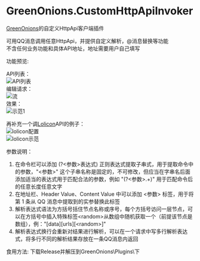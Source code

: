 # GreenOnions.CustomHttpApiInvoker
[GreenOnions](https://github.com/Alex1911-Jiang/GreenOnions)的自定义HttpApi客户端插件

可用QQ消息调用任意HttpApi，并提供自定义解析，@消息替换等功能<br>
不含任何业务功能和具体API地址，地址需要用户自己填写<br>

功能预览:

API列表：<br>
![API列表](https://user-images.githubusercontent.com/50268952/205450032-9833771e-fc99-41e7-9c5a-adb1ed498a6c.jpg)<br>
编辑请求：<br>
![流](https://user-images.githubusercontent.com/50268952/205450079-a5892042-b8d8-4286-b187-e8f8b2969f41.jpg)<br>
效果：<br>
![示范1](https://user-images.githubusercontent.com/50268952/205450093-e5889a36-7401-4f19-bdae-9ad4811d81d5.jpg)<br>

再补充一个调[Lolicon](https://api.lolicon.app/)API的例子：<br>
![lolicon配置](https://user-images.githubusercontent.com/50268952/205450166-7e3ba4b3-6516-4749-9a81-ff05dcef9bcc.jpg)<br>
![lolicon示范](https://user-images.githubusercontent.com/50268952/205450173-cda379eb-cb23-4b29-8b41-1637058baa31.jpg)<br>

参数说明：<br>
1. 在命令栏可以添加 (?\<参数\>表达式) 正则表达式提取子串式，用于提取命令中的参数，"\<参数\>" 这个子串名称是固定的，不可修改，但应当在字串名后面添加适当的表达式用于匹配合法的参数，例如 "(?\<参数\>.+)" 用于匹配命令后的任意长度任意文字<br>
2. 在地址栏、Header Value、Content Value 中可以添加 \<参数\> 标签，用于将第 1 条从 QQ 消息中提取到的实参替换此标签<br>
3. 解析表达式语法为方括号括住节点名称或序号，每个方括号访问一层节点，可以在方括号中插入特殊标签\<random\>从数组中随机获取一个（前提该节点是数组），例："[data][urls][\<random\>]"<br>
4. 解析表达式换行会重新对结果进行解析，可以在一个请求中写多行解析表达式，将多行不同的解析结果存放在一条QQ消息内返回<br>

食用方法: 下载Release并解压到GreenOnions\Plugins\下

